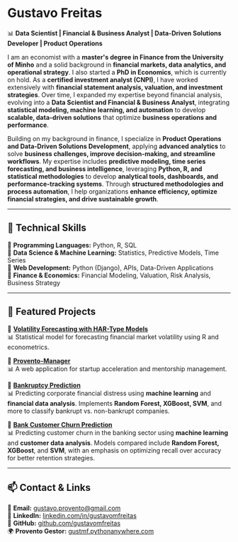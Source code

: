 # Gustavo Freitas

📊 **Data Scientist | Financial & Business Analyst | Data-Driven Solutions Developer | Product Operations**  

I am an economist with a **master's degree in Finance from the University of Minho** and a solid background in **financial markets, data analytics, and operational strategy**. I also started a **PhD in Economics**, which is currently on hold. As a **certified investment analyst (CNPI)**, I have worked extensively with **financial statement analysis, valuation, and investment strategies**. Over time, I expanded my expertise beyond financial analysis, evolving into a **Data Scientist and Financial & Business Analyst**, integrating **statistical modeling, machine learning, and automation** to develop **scalable, data-driven solutions** that optimize **business operations and performance**.  

Building on my background in finance, I specialize in **Product Operations and Data-Driven Solutions Development**, applying **advanced analytics** to solve **business challenges, improve decision-making, and streamline workflows**. My expertise includes **predictive modeling, time series forecasting, and business intelligence**, leveraging **Python, R, and statistical methodologies** to develop **analytical tools, dashboards, and performance-tracking systems**. Through **structured methodologies and process automation**, I help organizations **enhance efficiency, optimize financial strategies, and drive sustainable growth**.

---

## 🔧 Technical Skills

📌 **Programming Languages:** Python, R, SQL <br>
📌 **Data Science & Machine Learning:** Statistics, Predictive Models, Time Series <br>
📌 **Web Development:** Python (Django), APIs, Data-Driven Applications <br>
📌 **Finance & Economics:** Financial Modeling, Valuation, Risk Analysis, Business Strategy <br>


---

## 🚀 Featured Projects

🔹 **[Volatility Forecasting with HAR-Type Models](https://github.com/gustavo-m-freitas/MSc-Thesis-R)**  
📊 Statistical model for forecasting financial market volatility using R and econometrics.

🔹 **[Provento-Manager](https://github.com/gustavo-m-freitas/Provento-Manager)**  
📊 A web application for startup acceleration and mentorship management.

🔹 **[Bankruptcy Prediction](https://github.com/gustavo-m-freitas/Bankruptcy-Prediction)**  
📊 Predicting corporate financial distress using **machine learning** and **financial data analysis**. Implements **Random Forest, XGBoost, SVM**, and more to classify bankrupt vs. non-bankrupt companies.

🔹 **[Bank Customer Churn Prediction](https://github.com/gustavo-m-freitas/Bank-Churn)**  
📊 Predicting customer churn in the banking sector using **machine learning** and **customer data analysis**. Models compared include **Random Forest, XGBoost**, and **SVM**, with an emphasis on optimizing recall over accuracy for better retention strategies.  


---

## 📫 Contact & Links

📩 **Email:** gustavo.provento@gmail.com  
💼 **LinkedIn:** [linkedin.com/in/gustavomfreitas](https://www.linkedin.com/in/gustavo-m-freitas)  
📂 **GitHub:** [github.com/gustavomfreitas](https://github.com/gustavo-m-freitas)  
🌍 **Provento Gestor:** [gustmf.pythonanywhere.com](https://gustmf.pythonanywhere.com)

